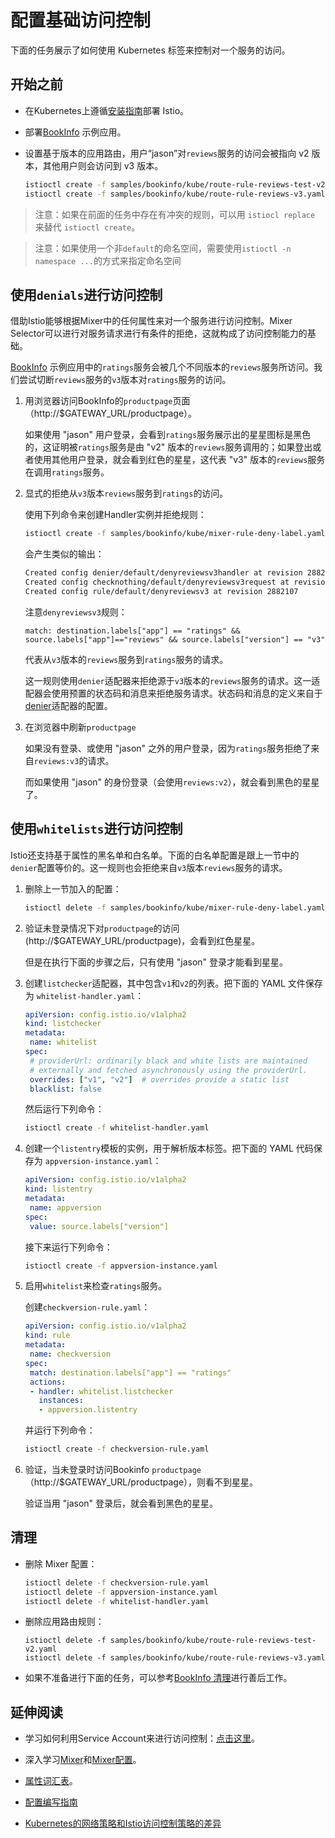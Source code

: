 # 配置基础访问控制

下面的任务展示了如何使用 Kubernetes 标签来控制对一个服务的访问。

## 开始之前

- 在Kubernetes上遵循[安装指南](../../setup/install-kubernetes.md)部署 Istio。
- 部署[BookInfo](../../guides/bookinfo.md) 示例应用。
- 设置基于版本的应用路由，用户“jason”对`reviews`服务的访问会被指向 v2 版本，其他用户则会访问到 v3 版本。

    ```bash
    istioctl create -f samples/bookinfo/kube/route-rule-reviews-test-v2.yaml
    istioctl create -f samples/bookinfo/kube/route-rule-reviews-v3.yaml
    ```

> 注意：如果在前面的任务中存在有冲突的规则，可以用 `istiocl replace` 来替代 `istioctl create`。

> 注意：如果使用一个非`default`的命名空间，需要使用`istioctl -n namespace ...`的方式来指定命名空间

## 使用`denials`进行访问控制

借助Istio能够根据Mixer中的任何属性来对一个服务进行访问控制。Mixer Selector可以进行对服务请求进行有条件的拒绝，这就构成了访问控制能力的基础。

[BookInfo](../../guides/bookinfo.md) 示例应用中的`ratings`服务会被几个不同版本的`reviews`服务所访问。我们尝试切断`reviews`服务的`v3`版本对`ratings`服务的访问。

1. 用浏览器访问BookInfo的`productpage`页面（http://$GATEWAY_URL/productpage）。

	如果使用 "jason" 用户登录，会看到`ratings`服务展示出的星星图标是黑色的，这证明被`ratings`服务是由 "v2" 版本的`reviews`服务调用的；如果登出或者使用其他用户登录，就会看到红色的星星，这代表 "v3" 版本的`reviews`服务在调用`ratings`服务。

2. 显式的拒绝从`v3`版本`reviews`服务到`ratings`的访问。

	使用下列命令来创建Handler实例并拒绝规则：

    ```bash
    istioctl create -f samples/bookinfo/kube/mixer-rule-deny-label.yaml
    ```

	会产生类似的输出：

    ```bash
    Created config denier/default/denyreviewsv3handler at revision 2882105
    Created config checknothing/default/denyreviewsv3request at revision 2882106
    Created config rule/default/denyreviewsv3 at revision 2882107
    ```

	注意`denyreviewsv3`规则：

   ```
   match: destination.labels["app"] == "ratings" && source.labels["app"]=="reviews" && source.labels["version"] == "v3"
   ```

	代表从`v3`版本的`reviews`服务到`ratings`服务的请求。

	这一规则使用`denier`适配器来拒绝源于`v3`版本的`reviews`服务的请求。这一适配器会使用预置的状态码和消息来拒绝服务请求。状态码和消息的定义来自于
[denier](../../reference/config/mixer/adapters/denier.md)适配器的配置。

3. 在浏览器中刷新`productpage`

	如果没有登录、或使用 "jason" 之外的用户登录，因为`ratings`服务拒绝了来自`reviews:v3`的请求。

	而如果使用 "jason" 的身份登录（会使用`reviews:v2`），就会看到黑色的星星了。

## 使用`whitelists`进行访问控制

Istio还支持基于属性的黑名单和白名单。下面的白名单配置是跟上一节中的`denier`配置等价的。这一规则也会拒绝来自`v3`版本`reviews`服务的请求。

1. 删除上一节加入的配置：

    ```bash
    istioctl delete -f samples/bookinfo/kube/mixer-rule-deny-label.yaml
    ```

2. 验证未登录情况下对`productpage`的访问(http://$GATEWAY_URL/productpage)，会看到红色星星。

	但是在执行下面的步骤之后，只有使用 "jason" 登录才能看到星星。

3. 创建`listchecker`适配器，其中包含`v1`和`v2`的列表。把下面的 YAML 文件保存为
`whitelist-handler.yaml`：

    ```yaml
    apiVersion: config.istio.io/v1alpha2
    kind: listchecker
    metadata:
     name: whitelist
    spec:
     # providerUrl: ordinarily black and white lists are maintained
     # externally and fetched asynchronously using the providerUrl.
     overrides: ["v1", "v2"]  # overrides provide a static list
     blacklist: false
    ```

	然后运行下列命令：

    ```bash
    istioctl create -f whitelist-handler.yaml
    ```

4. 创建一个`listentry`模板的实例，用于解析版本标签。把下面的 YAML 代码保存为
`appversion-instance.yaml`：

    ```yaml
    apiVersion: config.istio.io/v1alpha2
    kind: listentry
    metadata:
     name: appversion
    spec:
     value: source.labels["version"]
    ```

	接下来运行下列命令：

    ```bash
    istioctl create -f appversion-instance.yaml
    ```

5. 启用`whitelist`来检查`ratings`服务。

	创建`checkversion-rule.yaml`：

    ```yaml
    apiVersion: config.istio.io/v1alpha2
    kind: rule
    metadata:
     name: checkversion
    spec:
     match: destination.labels["app"] == "ratings"
     actions:
     - handler: whitelist.listchecker
       instances:
       - appversion.listentry
    ```

	并运行下列命令：

   ```bash
   istioctl create -f checkversion-rule.yaml
   ```

6. 验证，当未登录时访问Bookinfo `productpage`（http://$GATEWAY_URL/productpage），则看不到星星。

	验证当用 "jason" 登录后，就会看到黑色的星星。

## 清理

- 删除 Mixer 配置：

    ```bash
    istioctl delete -f checkversion-rule.yaml
    istioctl delete -f appversion-instance.yaml
    istioctl delete -f whitelist-handler.yaml
    ```

- 删除应用路由规则：

    ```
    istioctl delete -f samples/bookinfo/kube/route-rule-reviews-test-v2.yaml
    istioctl delete -f samples/bookinfo/kube/route-rule-reviews-v3.yaml
    ```

- 如果不准备进行下面的任务，可以参考[BookInfo 清理](../../guides/bookinfo.md#cleanup)进行善后工作。

## 延伸阅读

- 学习如何利用Service Account来进行访问控制：[点击这里](secure-access-control.md)。

- 深入学习[Mixer](../../concepts/policy-and-control/mixer.md)和[Mixer配置](../../concepts/policy-and-control/mixer-config.md)。

- [属性词汇表](../../reference/config/mixer/attribute-vocabulary.md)。

- [配置编写指南](../../reference/writing-config.md)

- [Kubernetes的网络策略和Istio访问控制策略的差异](https://istio.io/blog/using-network-policy-in-concert-with-istio.html)
